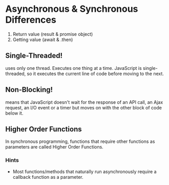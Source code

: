 # Asynchronous & Synchronous Differences
1. Return value (result & promise object)
2. Getting value (await & .then)

## Single-Threaded!
uses only one thread. Executes one thing at a time. JavaScript is single-threaded, so it executes the current line of code before moving to the next.   

## Non-Blocking!
means that JavaScript doesn't wait for the response of an API call, an Ajax request, an I/O event or a timer but moves on with the other block of code below it.

## Higher Order Functions
In synchronous programming, functions that require other functions as parameters are called Higher Order Functions.
[](./index.js)

### Hints
- Most functions/methods that naturally run asynchronously require a callback function as a parameter.
